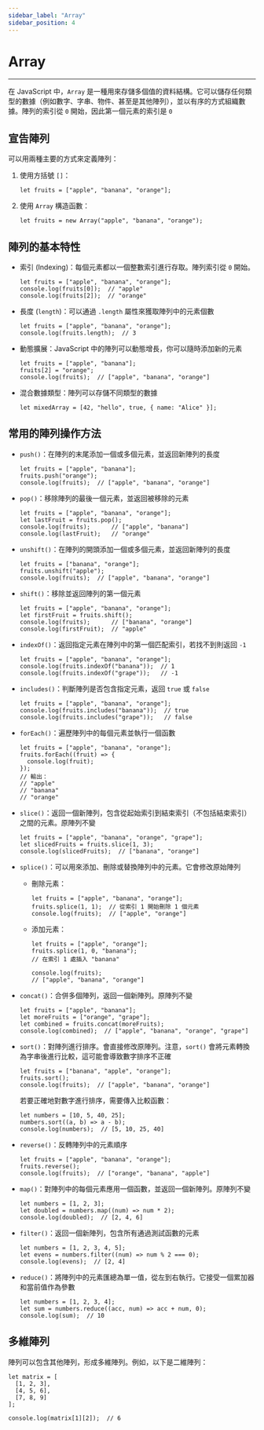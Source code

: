 ```yaml
---
sidebar_label: "Array"
sidebar_position: 4
---
```


# Array

---

在 JavaScript 中，`Array` 是一種用來存儲多個值的資料結構。它可以儲存任何類型的數據（例如數字、字串、物件、甚至是其他陣列），並以有序的方式組織數據。陣列的索引從 `0` 開始，因此第一個元素的索引是 `0`

## 宣告陣列

可以用兩種主要的方式來定義陣列：

1. 使用方括號 `[]`：

	```
	let fruits = ["apple", "banana", "orange"];
	```

2. 使用 `Array` 構造函數：

	```
	let fruits = new Array("apple", "banana", "orange");
	```

## 陣列的基本特性

- 索引 (Indexing)：每個元素都以一個整數索引進行存取。陣列索引從 `0` 開始。

	```
	let fruits = ["apple", "banana", "orange"];
	console.log(fruits[0]);  // "apple"
	console.log(fruits[2]);  // "orange"
	```

- 長度 (`length`)：可以通過 `.length` 屬性來獲取陣列中的元素個數

	```
	let fruits = ["apple", "banana", "orange"];
	console.log(fruits.length);  // 3
	```

- 動態擴展：JavaScript 中的陣列可以動態增長，你可以隨時添加新的元素

	```
	let fruits = ["apple", "banana"];
	fruits[2] = "orange";
	console.log(fruits);  // ["apple", "banana", "orange"]
	```

- 混合數據類型：陣列可以存儲不同類型的數據

	```
	let mixedArray = [42, "hello", true, { name: "Alice" }];
	```

## 常用的陣列操作方法

- `push()`：在陣列的末尾添加一個或多個元素，並返回新陣列的長度

	```
	let fruits = ["apple", "banana"];
	fruits.push("orange");
	console.log(fruits);  // ["apple", "banana", "orange"]
	```

- `pop()`：移除陣列的最後一個元素，並返回被移除的元素

	```
	let fruits = ["apple", "banana", "orange"];
	let lastFruit = fruits.pop();
	console.log(fruits);      // ["apple", "banana"]
	console.log(lastFruit);   // "orange"
	```

- `unshift()`：在陣列的開頭添加一個或多個元素，並返回新陣列的長度

	```
	let fruits = ["banana", "orange"];
	fruits.unshift("apple");
	console.log(fruits);  // ["apple", "banana", "orange"]
	```

- `shift()`：移除並返回陣列的第一個元素

	```
	let fruits = ["apple", "banana", "orange"];
	let firstFruit = fruits.shift();
	console.log(fruits);      // ["banana", "orange"]
	console.log(firstFruit);  // "apple"
	```

- `indexOf()`：返回指定元素在陣列中的第一個匹配索引，若找不到則返回 `-1`

	```
	let fruits = ["apple", "banana", "orange"];
	console.log(fruits.indexOf("banana"));  // 1
	console.log(fruits.indexOf("grape"));   // -1
	```

- `includes()`：判斷陣列是否包含指定元素，返回 `true` 或 `false`

	```
	let fruits = ["apple", "banana", "orange"];
	console.log(fruits.includes("banana"));  // true
	console.log(fruits.includes("grape"));   // false
	```

- `forEach()`：遍歷陣列中的每個元素並執行一個函數

	```
	let fruits = ["apple", "banana", "orange"];
	fruits.forEach((fruit) => {
	  console.log(fruit);
	});
	// 輸出：
	// "apple"
	// "banana"
	// "orange"
	```

- `slice()`：返回一個新陣列，包含從起始索引到結束索引（不包括結束索引）之間的元素。原陣列不變

	```
	let fruits = ["apple", "banana", "orange", "grape"];
	let slicedFruits = fruits.slice(1, 3);
	console.log(slicedFruits);  // ["banana", "orange"]
	```

- `splice()`：可以用來添加、刪除或替換陣列中的元素。它會修改原始陣列
    
    - 刪除元素：

		```
		let fruits = ["apple", "banana", "orange"];
		fruits.splice(1, 1);  // 從索引 1 開始刪除 1 個元素
		console.log(fruits);  // ["apple", "orange"]
		```

    - 添加元素：

		```
		let fruits = ["apple", "orange"];
		fruits.splice(1, 0, "banana");
		// 在索引 1 處插入 "banana"
		
		console.log(fruits);
		// ["apple", "banana", "orange"]
		```

- `concat()`：合併多個陣列，返回一個新陣列。原陣列不變

	```
	let fruits = ["apple", "banana"];
	let moreFruits = ["orange", "grape"];
	let combined = fruits.concat(moreFruits);
	console.log(combined);  // ["apple", "banana", "orange", "grape"]
	```

- `sort()`：對陣列進行排序。會直接修改原陣列。注意，`sort()` 會將元素轉換為字串後進行比較，這可能會導致數字排序不正確

	```
	let fruits = ["banana", "apple", "orange"];
	fruits.sort();
	console.log(fruits);  // ["apple", "banana", "orange"]
	```

    若要正確地對數字進行排序，需要傳入比較函數：

	```
	let numbers = [10, 5, 40, 25];
	numbers.sort((a, b) => a - b);
	console.log(numbers);  // [5, 10, 25, 40]
	```

- `reverse()`：反轉陣列中的元素順序

	```
	let fruits = ["apple", "banana", "orange"];
	fruits.reverse();
	console.log(fruits);  // ["orange", "banana", "apple"]
	```

- `map()`：對陣列中的每個元素應用一個函數，並返回一個新陣列。原陣列不變

	```
	let numbers = [1, 2, 3];
	let doubled = numbers.map((num) => num * 2);
	console.log(doubled);  // [2, 4, 6]
	```

- `filter()`：返回一個新陣列，包含所有通過測試函數的元素

	```
	let numbers = [1, 2, 3, 4, 5];
	let evens = numbers.filter((num) => num % 2 === 0);
	console.log(evens);  // [2, 4]
	```

- `reduce()`：將陣列中的元素匯總為單一值，從左到右執行。它接受一個累加器和當前值作為參數

	```
	let numbers = [1, 2, 3, 4];
	let sum = numbers.reduce((acc, num) => acc + num, 0);
	console.log(sum);  // 10
	```

## 多維陣列

陣列可以包含其他陣列，形成多維陣列。例如，以下是二維陣列：

```
let matrix = [
  [1, 2, 3],
  [4, 5, 6],
  [7, 8, 9]
];

console.log(matrix[1][2]);  // 6
```